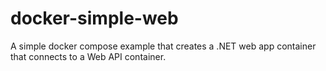 # docker-simple-web
A simple docker compose example that creates a .NET web app container that connects to a Web API container.